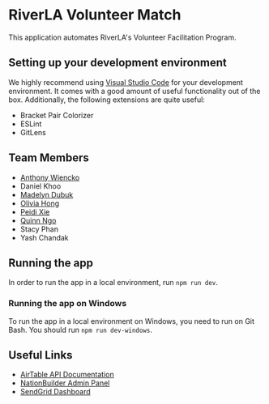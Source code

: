 # RiverLA Volunteer Match
This application automates RiverLA's Volunteer Facilitation Program.

## Setting up your development environment
We highly recommend using [Visual Studio Code](https://code.visualstudio.com/) for your development environment. It comes with a good amount of useful functionality out of the box. Additionally, the following extensions are quite useful:

- Bracket Pair Colorizer
- ESLint
- GitLens

## Team Members
- [Anthony Wiencko](https://github.com/wiencko) 
- Daniel Khoo
- [Madelyn Dubuk](https://github.com/madelyndubuk) 
- [Olivia Hong](https://github.com/olivia-hong)
- [Peidi Xie](https://github.com/cx1802)
- [Quinn Ngo](https://github.com/quinnngo)
- Stacy Phan
- Yash Chandak

## Running the app
In order to run the app in a local environment, run `npm run dev`.

### Running the app on Windows
To run the app in a local environment on Windows, you need to run on Git Bash. You should run `npm run dev-windows`.

## Useful Links
- [AirTable API Documentation](https://airtable.com/appEHr8iHguvEfXTQ/api/docs#curl/introduction)
- [NationBuilder Admin Panel](http://larivercorp.nationbuilder.com/admin/)
- [SendGrid Dashboard](https://app.sendgrid.com/)
